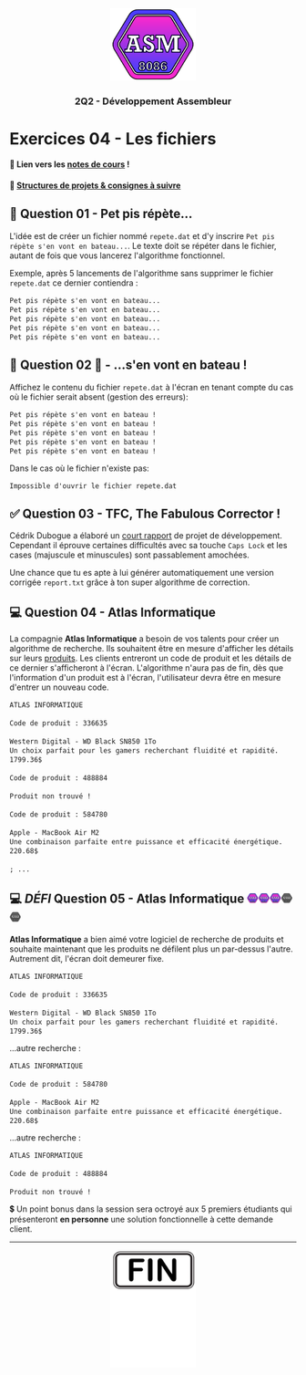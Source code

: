 <p align="Center"><img src="../includes/logo.png" alt="drawing" width="150"/></p>
<h3 align="Center">2Q2 - Développement Assembleur</h3>

# Exercices 04 - Les fichiers

#### 📝 Lien vers les [notes de cours](https://slides.com/hkoncept/2q2-04?token=LZDfz3yW) !

#### 📁 [Structures de projets & consignes à suivre](../includes/rules.md)

## 🔂 Question 01 - Pet pis répète...

L'idée est de créer un fichier nommé `repete.dat` et d'y inscrire `Pet pis répète s'en vont en bateau...`. Le texte doit se répéter dans le fichier, autant de fois que vous lancerez l'algorithme fonctionnel.

Exemple, après 5 lancements de l'algorithme sans supprimer le fichier `repete.dat` ce dernier contiendra :

```plaintext
Pet pis répète s'en vont en bateau...
Pet pis répète s'en vont en bateau...
Pet pis répète s'en vont en bateau...
Pet pis répète s'en vont en bateau...
Pet pis répète s'en vont en bateau...
```

## 🔂 Question 02 🔂 - ...s'en vont en bateau !

Affichez le contenu du fichier `repete.dat` à l'écran en tenant compte du cas où le fichier serait absent (gestion des erreurs):

```plaintext
Pet pis répète s'en vont en bateau !
Pet pis répète s'en vont en bateau !
Pet pis répète s'en vont en bateau !
Pet pis répète s'en vont en bateau !
Pet pis répète s'en vont en bateau !
```

Dans le cas où le fichier n'existe pas:

```plaintext
Impossible d'ouvrir le fichier repete.dat
```

## ✅ Question 03 - TFC, The Fabulous Corrector !

Cédrik Dubogue a élaboré un [court rapport](./_bin/report.dat) de projet de développement. Cependant il éprouve certaines difficultés avec sa touche `Caps Lock` et les cases (majuscule et minuscules) sont passablement amochées.

Une chance que tu es apte à lui générer automatiquement une version corrigée `report.txt` grâce à ton super algorithme de correction.

## 💻 Question 04 - Atlas Informatique

La compagnie **Atlas Informatique** a besoin de vos talents pour créer un algorithme de recherche. Ils souhaitent être en mesure d'afficher les détails sur leurs [produits](./_bin/products.dat). Les clients entreront un code de produit et les détails de ce dernier s'afficheront à l'écran. L'algorithme n'aura pas de fin, dès que l'information d'un produit est à l'écran, l'utilisateur devra être en mesure d'entrer un nouveau code.

```
ATLAS INFORMATIQUE

Code de produit : 336635

Western Digital - WD Black SN850 1To
Un choix parfait pour les gamers recherchant fluidité et rapidité.
1799.36$

Code de produit : 488884

Produit non trouvé !

Code de produit : 584780

Apple - MacBook Air M2
Une combinaison parfaite entre puissance et efficacité énergétique.
220.68$

; ...

```

## 💻 _DÉFI_ Question 05 - Atlas Informatique <img src="../includes/logo.png" alt="drawing" width="20"/><img src="../includes/logo.png" alt="drawing" width="20"/><img src="../includes/logo.png" alt="drawing" width="20"/><img src="../includes/logo.png" alt="drawing" width="20" style="filter: grayscale(1);"><img src="../includes/logo.png" alt="drawing" width="20" style="filter: grayscale(1);"/>

**Atlas Informatique** a bien aimé votre logiciel de recherche de produits et souhaite maintenant que les produits ne défilent plus un par-dessus l'autre. Autrement dit, l'écran doit demeurer fixe.

```
ATLAS INFORMATIQUE

Code de produit : 336635

Western Digital - WD Black SN850 1To
Un choix parfait pour les gamers recherchant fluidité et rapidité.
1799.36$
```

...autre recherche :

```
ATLAS INFORMATIQUE

Code de produit : 584780

Apple - MacBook Air M2
Une combinaison parfaite entre puissance et efficacité énergétique.
220.68$
```

...autre recherche :

```
ATLAS INFORMATIQUE

Code de produit : 488884

Produit non trouvé !
```

💲 Un point bonus dans la session sera octroyé aux 5 premiers étudiants qui présenteront **en personne** une solution fonctionnelle à cette demande client.

<hr><p align="Center"><img src="./images/end.png" alt="drawing" width="150"/></p>

